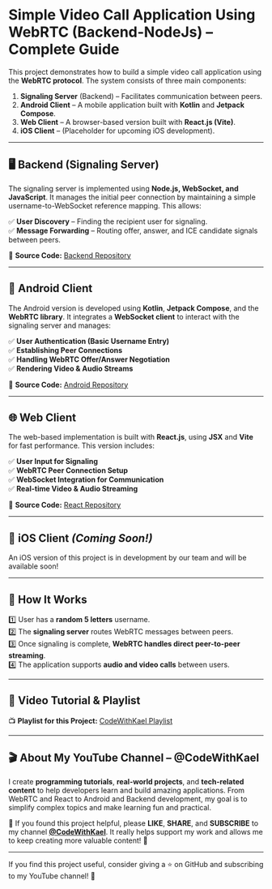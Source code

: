 # Simple Video Call Application Using WebRTC (Backend-NodeJs) – Complete Guide  

This project demonstrates how to build a simple video call application using the **WebRTC protocol**. The system consists of three main components:  

1. **Signaling Server** (Backend) – Facilitates communication between peers.  
2. **Android Client** – A mobile application built with **Kotlin** and **Jetpack Compose**.  
3. **Web Client** – A browser-based version built with **React.js (Vite)**.  
4. **iOS Client** – (Placeholder for upcoming iOS development).  

---

## 🖥 Backend (Signaling Server)  
The signaling server is implemented using **Node.js, WebSocket, and JavaScript**. It manages the initial peer connection by maintaining a simple username-to-WebSocket reference mapping. This allows:  

✅ **User Discovery** – Finding the recipient user for signaling.  
✅ **Message Forwarding** – Routing offer, answer, and ICE candidate signals between peers.  

🔗 **Source Code:** [Backend Repository](https://github.com/codewithkael/SimpleVideoCallBackend)  

---

## 📱 Android Client  
The Android version is developed using **Kotlin**, **Jetpack Compose**, and the **WebRTC library**. It integrates a **WebSocket client** to interact with the signaling server and manages:  

✅ **User Authentication (Basic Username Entry)**  
✅ **Establishing Peer Connections**  
✅ **Handling WebRTC Offer/Answer Negotiation**  
✅ **Rendering Video & Audio Streams**  

🔗 **Source Code:** [Android Repository](https://github.com/codewithkael/AndroidSimpleVideoCall)  

---

## 🌐 Web Client  
The web-based implementation is built with **React.js**, using **JSX** and **Vite** for fast performance. This version includes:  

✅ **User Input for Signaling**  
✅ **WebRTC Peer Connection Setup**  
✅ **WebSocket Integration for Communication**  
✅ **Real-time Video & Audio Streaming**  

🔗 **Source Code:** [React Repository](https://github.com/codewithkael/SimpleVideoCallReacJs)  

---

## 🍏 iOS Client *(Coming Soon!)*  
An iOS version of this project is in development by our team and will be available soon!  

---

## 📌 How It Works  
1️⃣ User has a **random 5 letters** username.  
2️⃣ The **signaling server** routes WebRTC messages between peers.  
3️⃣ Once signaling is complete, **WebRTC handles direct peer-to-peer streaming**.  
4️⃣ The application supports **audio and video calls** between users.  

---

## 🎥 Video Tutorial & Playlist  

📺 **Playlist for this Project:** [CodeWithKael Playlist](https://www.youtube.com/@codewithkael)

---

## 🎬 About My YouTube Channel – @CodeWithKael  
I create **programming tutorials**, **real-world projects**, and **tech-related content** to help developers learn and build amazing applications. From WebRTC and React to Android and Backend development, my goal is to simplify complex topics and make learning fun and practical.  

📢 If you found this project helpful, please **LIKE**, **SHARE**, and **SUBSCRIBE** to my channel **[@CodeWithKael](https://www.youtube.com/@codewithkael)**. It really helps support my work and allows me to keep creating more valuable content! 🚀  

---

If you find this project useful, consider giving a ⭐ on GitHub and subscribing to my YouTube channel! 🚀  
